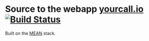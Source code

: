 # Source to the webapp [yourcall.io](http://yourcall.io) [![Build Status](https://travis-ci.org/cfj/yourcall.io.svg?branch=master)](https://travis-ci.org/cfj/yourcall.io)

Built on the [MEAN](http://mean.io) stack.